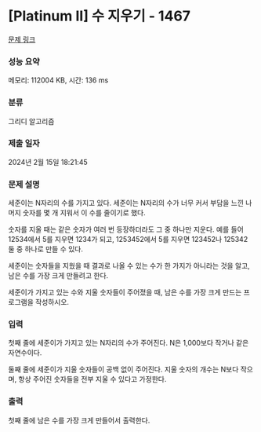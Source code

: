 # [Platinum II] 수 지우기 - 1467 

[문제 링크](https://www.acmicpc.net/problem/1467) 

### 성능 요약

메모리: 112004 KB, 시간: 136 ms

### 분류

그리디 알고리즘

### 제출 일자

2024년 2월 15일 18:21:45

### 문제 설명

<p>세준이는 N자리의 수를 가지고 있다. 세준이는 N자리의 수가 너무 커서 부담을 느낀 나머지 숫자를 몇 개 지워서 이 수를 줄이기로 했다.</p>

<p>숫자를 지울 때는 같은 숫자가 여러 번 등장하더라도 그 중 하나만 지운다. 예를 들어 12534에서 5를 지우면 1234가 되고, 1253452에서 5를 지우면 123452나 125342 둘 중 하나로 만들 수 있다.</p>

<p>세준이는 숫자들을 지웠을 때 결과로 나올 수 있는 수가 한 가지가 아니라는 것을 알고, 남은 수를 가장 크게 만들려고 한다.</p>

<p>세준이가 가지고 있는 수와 지울 숫자들이 주어졌을 때, 남은 수를 가장 크게 만드는 프로그램을 작성하시오.</p>

### 입력 

 <p>첫째 줄에 세준이가 가지고 있는 N자리의 수가 주어진다. N은 1,000보다 작거나 같은 자연수이다.</p>

<p>둘째 줄에 세준이가 지울 숫자들이 공백 없이 주어진다. 지울 숫자의 개수는 N보다 작으며, 항상 주어진 숫자들을 전부 지울 수 있다고 가정한다.</p>

### 출력 

 <p>첫째 줄에 남은 수를 가장 크게 만들어서 출력한다.</p>

